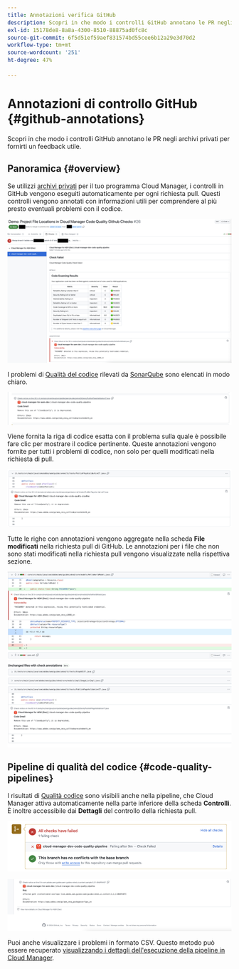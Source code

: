 ```yaml
---
title: Annotazioni verifica GitHub
description: Scopri in che modo i controlli GitHub annotano le PR negli archivi privati per fornirti un feedback utile.
exl-id: 15178de8-8a8a-4300-8510-88875ad0fc8c
source-git-commit: 6f5d51ef59aef831574bd55cee6b12a29e3d70d2
workflow-type: tm+mt
source-wordcount: '251'
ht-degree: 47%

---
```



# Annotazioni di controllo GitHub {#github-annotations}

Scopri in che modo i controlli GitHub annotano le PR negli archivi privati per fornirti un feedback utile.

## Panoramica {#overview}

Se utilizzi [archivi privati](private-repositories.md) per il tuo programma Cloud Manager, i controlli in GitHub vengono eseguiti automaticamente per ogni richiesta pull. Questi controlli vengono annotati con informazioni utili per comprendere al più presto eventuali problemi con il codice.

![Esempio di annotazioni di controllo GitHub](assets/github-check-annotations.png)

I problemi di [Qualità del codice](/help/using/code-quality-testing.md) rilevati da [SonarQube](/help/using/custom-code-quality-rules.md) sono elencati in modo chiaro.

![Esempio di annotazione del problema del codice](assets/github-check-annotations-example.png)

Viene fornita la riga di codice esatta con il problema sulla quale è possibile fare clic per mostrare il codice pertinente. Queste annotazioni vengono fornite per tutti i problemi di codice, non solo per quelli modificati nella richiesta di pull.

![Esempio di annotazione del problema del codice](assets/github-check-annotations-example-code.png)

Tutte le righe con annotazioni vengono aggregate nella scheda **File modificati** nella richiesta pull di GitHub. Le annotazioni per i file che non sono stati modificati nella richiesta pull vengono visualizzate nella rispettiva sezione.

![Esempio di annotazioni nella scheda File modificati](assets/github-check-annotations-files-changed.png)

## Pipeline di qualità del codice {#code-quality-pipelines}

I risultati di [Qualità codice](/help/using/code-quality-testing.md) sono visibili anche nella pipeline, che Cloud Manager attiva automaticamente nella parte inferiore della scheda **Controlli**. È inoltre accessibile dai **Dettagli** del controllo della richiesta pull.

![Esempio di annotazioni](assets/github-check-annotations-code-quality.png)

![Esempio di annotazioni](assets/github-check-annotations-code-quality-2.png)

Puoi anche visualizzare i problemi in formato CSV. Questo metodo può essere recuperato [visualizzando i dettagli dell&#39;esecuzione della pipeline in Cloud Manager](/help/using/managing-pipelines.md).
